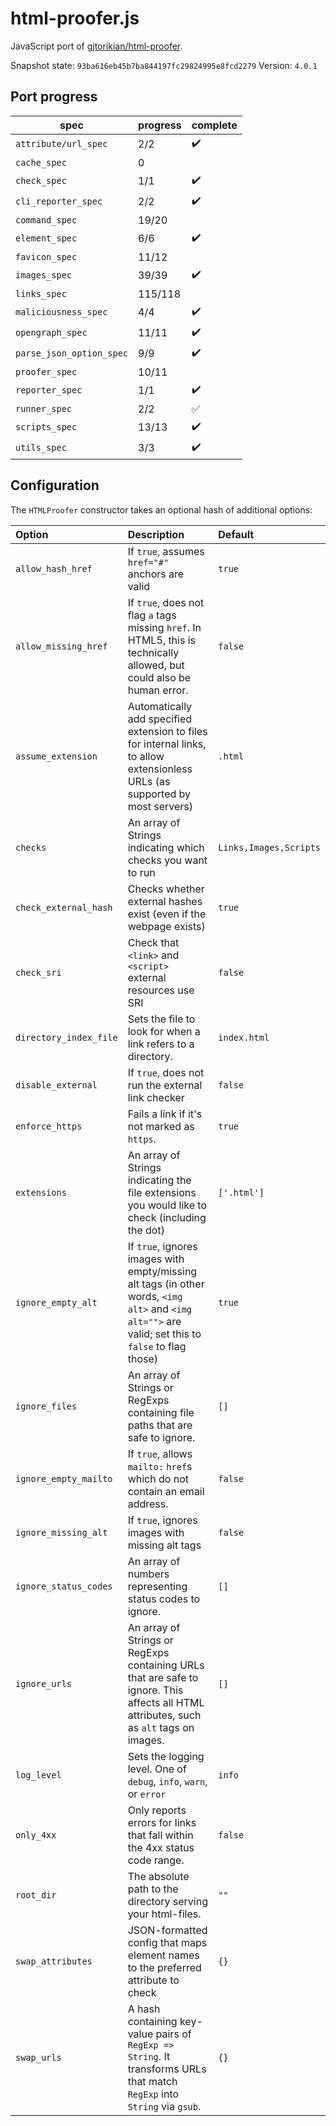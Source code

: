 # html-proofer.js

JavaScript port of [gjtorikian/html-proofer](https://github.com/gjtorikian/html-proofer). 

Snapshot state: `93ba616eb45b7ba844197fc29824995e8fcd2279`
Version: `4.0.1` 

## Port progress

| spec                     | progress | complete            |
|--------------------------|----------|---------------------|
| `attribute/url_spec`     | 2/2      | :heavy_check_mark:  |
| `cache_spec`             | 0        |                     |
| `check_spec`             | 1/1      | :heavy_check_mark:  |
| `cli_reporter_spec`      | 2/2      | :heavy_check_mark:  |
| `command_spec`           | 19/20    |                     |
| `element_spec`           | 6/6      | :heavy_check_mark:  |
| `favicon_spec`           | 11/12    |                     |
| `images_spec`            | 39/39    | :heavy_check_mark:  |
| `links_spec`             | 115/118  |                     |
| `maliciousness_spec`     | 4/4      | :heavy_check_mark:  |
| `opengraph_spec`         | 11/11    | :heavy_check_mark:  |
| `parse_json_option_spec` | 9/9      | :heavy_check_mark:  |
| `proofer_spec`           | 10/11    |                     |
| `reporter_spec`          | 1/1      | :heavy_check_mark:  |
| `runner_spec`            | 2/2      | :white_check_mark:  |
| `scripts_spec`           | 13/13    | :heavy_check_mark:  |
| `utils_spec`             | 3/3      | :heavy_check_mark:  |

## Configuration

The `HTMLProofer` constructor takes an optional hash of additional options:

| Option                 | Description                                                                                                                                         | Default                |
|:-----------------------|:----------------------------------------------------------------------------------------------------------------------------------------------------|:-----------------------|
| `allow_hash_href`      | If `true`, assumes `href="#"` anchors are valid                                                                                                     | `true`                 |
| `allow_missing_href`   | If `true`, does not flag `a` tags missing `href`. In HTML5, this is technically allowed, but could also be human error.                             | `false`                |
| `assume_extension`     | Automatically add specified extension to files for internal links, to allow extensionless URLs (as supported by most servers)                       | `.html`                |
| `checks`               | An array of Strings indicating which checks you want to run                                                                                         | `Links,Images,Scripts` | 
| `check_external_hash`  | Checks whether external hashes exist (even if the webpage exists)                                                                                   | `true`                 |
| `check_sri`            | Check that `<link>` and `<script>` external resources use SRI                                                                                       | `false`                |
| `directory_index_file` | Sets the file to look for when a link refers to a directory.                                                                                        | `index.html`           |
| `disable_external`     | If `true`, does not run the external link checker                                                                                                   | `false`                |
| `enforce_https`        | Fails a link if it's not marked as `https`.                                                                                                         | `true`                 |
| `extensions`           | An array of Strings indicating the file extensions you would like to check (including the dot)                                                      | `['.html']`            |
| `ignore_empty_alt`     | If `true`, ignores images with empty/missing alt tags (in other words, `<img alt>` and `<img alt="">` are valid; set this to `false` to flag those) | `true`                 |
| `ignore_files`         | An array of Strings or RegExps containing file paths that are safe to ignore.                                                                       | `[]`                   |
| `ignore_empty_mailto`  | If `true`, allows `mailto:` `href`s which do not contain an email address.                                                                          | `false`                |
| `ignore_missing_alt`   | If `true`, ignores images with missing alt tags                                                                                                     | `false`                |
| `ignore_status_codes`  | An array of numbers representing status codes to ignore.                                                                                            | `[]`                   |
| `ignore_urls`          | An array of Strings or RegExps containing URLs that are safe to ignore. This affects all HTML attributes, such as `alt` tags on images.             | `[]`                   |
| `log_level`            | Sets the logging level. One of `debug`, `info`, `warn`, or `error`                                                                                  | `info`                 |
| `only_4xx`             | Only reports errors for links that fall within the 4xx status code range.                                                                           | `false`                |
| `root_dir`             | The absolute path to the directory serving your html-files.                                                                                         | `""`                   |
| `swap_attributes`      | JSON-formatted config that maps element names to the preferred attribute to check                                                                   | `{}`                   |
| `swap_urls`            | A hash containing key-value pairs of `RegExp => String`. It transforms URLs that match `RegExp` into `String` via `gsub`.                           | `{}`                   |
